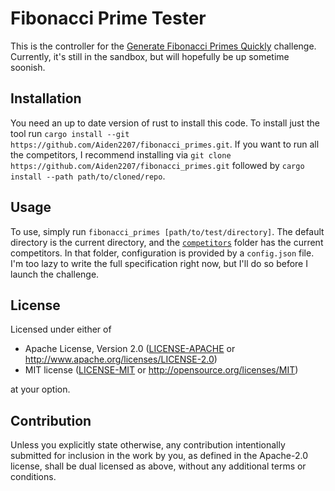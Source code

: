 # Fibonacci Prime Tester

This is the controller for the [Generate Fibonacci Primes Quickly](https://codegolf.meta.stackexchange.com/a/24788/97691) challenge.
 Currently, it's still in the sandbox, but will hopefully be up sometime soonish.

## Installation

You need an up to date version of rust to install this code. To install just the tool run `cargo install --git https://github.com/Aiden2207/fibonacci_primes.git`. If you want to run all the competitors, I recommend installing via `git clone https://github.com/Aiden2207/fibonacci_primes.git` followed by `cargo install --path path/to/cloned/repo`.

## Usage

To use, simply run `fibonacci_primes [path/to/test/directory]`. The default directory is the current directory, and the [`competitors`](competitors) folder has the current competitors. In that folder, configuration is provided by a `config.json` file. I'm too lazy to write the full specification right now, but I'll do so before I launch the challenge.

## License

Licensed under either of

 * Apache License, Version 2.0
   ([LICENSE-APACHE](LICENSE-APACHE) or http://www.apache.org/licenses/LICENSE-2.0)
 * MIT license
   ([LICENSE-MIT](LICENSE-MIT) or http://opensource.org/licenses/MIT)

at your option.

## Contribution

Unless you explicitly state otherwise, any contribution intentionally submitted
for inclusion in the work by you, as defined in the Apache-2.0 license, shall be
dual licensed as above, without any additional terms or conditions.
